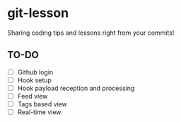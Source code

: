 # git-lesson

Sharing coding tips and lessons right from your commits!

## TO-DO

- [ ] Github login
- [ ] Hook setup
- [ ] Hook payload reception and processing
- [ ] Feed view
- [ ] Tags based view
- [ ] Real-time view
